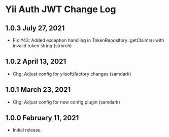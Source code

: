 # Yii Auth JWT Change Log


## 1.0.3 July 27, 2021

- Fix #43: Added exception handling in TokenRepository::getClaims() with invalid token string (strorch)

## 1.0.2 April 13, 2021

- Chg: Adjust config for yiisoft/factory changes (samdark)

## 1.0.1 March 23, 2021

- Chg: Adjust config for new config plugin (samdark)

## 1.0.0 February 11, 2021

- Initial release.
